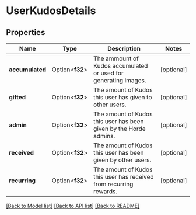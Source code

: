 # UserKudosDetails

## Properties

Name | Type | Description | Notes
------------ | ------------- | ------------- | -------------
**accumulated** | Option<**f32**> | The ammount of Kudos accumulated or used for generating images. | [optional]
**gifted** | Option<**f32**> | The amount of Kudos this user has given to other users. | [optional]
**admin** | Option<**f32**> | The amount of Kudos this user has been given by the Horde admins. | [optional]
**received** | Option<**f32**> | The amount of Kudos this user has been given by other users. | [optional]
**recurring** | Option<**f32**> | The amount of Kudos this user has received from recurring rewards. | [optional]

[[Back to Model list]](../README.md#documentation-for-models) [[Back to API list]](../README.md#documentation-for-api-endpoints) [[Back to README]](../README.md)


